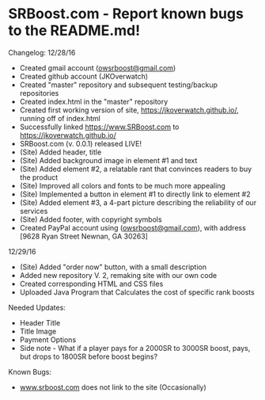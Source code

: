 # SRBoost.com - Report known bugs to the README.md!
Changelog:
12/28/16
+ Created gmail account (owsrboost@gmail.com)
+ Created github account (JKOverwatch)
+ Created "master" repository and subsequent testing/backup repositories
+ Created index.html in the "master" repository
+ Created first working version of site, https://jkoverwatch.github.io/, running off of index.html
+ Successfully linked https://www.SRBoost.com to https://jkoverwatch.github.io/
+ SRBoost.com (v. 0.0.1) released LIVE!
+ (Site) Added header, title
+ (Site) Added background image in element #1 and text
+ (Site) Added element #2, a relatable rant that convinces readers to buy the product
+ (Site) Improved all colors and fonts to be much more appealing
+ (Site) Implemented a button in element #1 to directly link to element #2
+ (Site) Added element #3, a 4-part picture describing the reliability of our services
+ (Site) Added footer, with copyright symbols
+ Created PayPal account using (owsrboost@gmail.com), with address [9628 Ryan Street Newnan, GA 30263]

12/29/16
+ (Site) Added "order now" button, with a small description 
+ Added new repository V. 2, remaking site with our own code
+ Created corresponding HTML and CSS files
+ Uploaded Java Program that Calculates the cost of specific rank boosts

Needed Updates:
- Header Title
- Title Image 
- Payment Options
- Side note - What if a player pays for a 2000SR to 3000SR boost, pays, but drops to 1800SR before boost begins?

Known Bugs:
- www.srboost.com does not link to the site (Occasionally)
